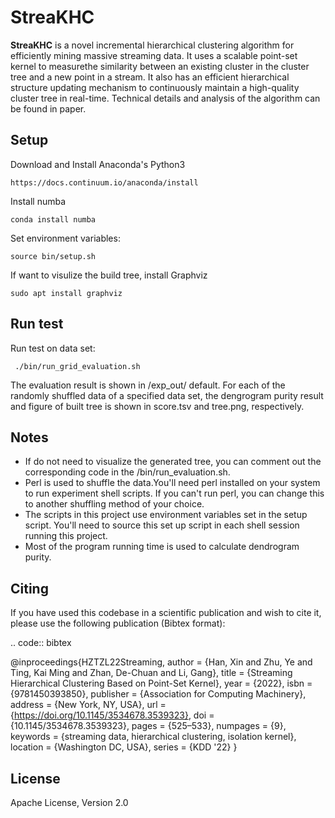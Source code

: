 # StreaKHC #

**StreaKHC**  is a novel incremental hierarchical clustering algorithm for efficiently mining massive streaming data. It uses a scalable point-set kernel to measurethe similarity between an existing cluster in the cluster tree and a new point in a stream. It also has an efficient hierarchical structure updating mechanism to continuously maintain a high-quality cluster tree in real-time. Technical details and analysis of the algorithm can be found in paper.

## Setup ##

Download and Install Anaconda's Python3

```
https://docs.continuum.io/anaconda/install
```

Install numba

```
conda install numba
```

Set environment variables:

```
source bin/setup.sh
```

If want to visulize the build tree, install Graphviz

```
sudo apt install graphviz
```

## Run test ##

Run test on data set:
```
 ./bin/run_grid_evaluation.sh
```

The evaluation result is shown in /exp_out/ default. For each of the randomly shuffled data of a specified data set, the dengrogram purity result and figure of built tree is shown in score.tsv and tree.png, respectively.

## Notes ##

  - If do not need to visualize the generated tree, you can comment out the corresponding code in the /bin/run_evaluation.sh.
  - Perl is used to shuffle the data.You'll need perl installed on your system to run experiment shell scripts.  If you can't run perl, you can change this to another shuffling method of your choice.
  - The scripts in this project use environment variables set in the setup script. You'll need to source this set up script in each shell session running this project.
  - Most of the program running time is used to calculate dendrogram purity.

## Citing ##
If you have used this codebase in a scientific publication and wish to
cite it, please use the following publication (Bibtex format):

.. code:: bibtex

  @inproceedings{HZTZL22Streaming,
    author = {Han, Xin and Zhu, Ye and Ting, Kai Ming and Zhan, De-Chuan and Li, Gang},
    title = {Streaming Hierarchical Clustering Based on Point-Set Kernel},
    year = {2022},
    isbn = {9781450393850},
    publisher = {Association for Computing Machinery},
    address = {New York, NY, USA},
    url = {https://doi.org/10.1145/3534678.3539323},
    doi = {10.1145/3534678.3539323},
    pages = {525–533},
    numpages = {9},
    keywords = {streaming data, hierarchical clustering, isolation kernel},
    location = {Washington DC, USA},
    series = {KDD '22}
}

## License ##

Apache License, Version 2.0
